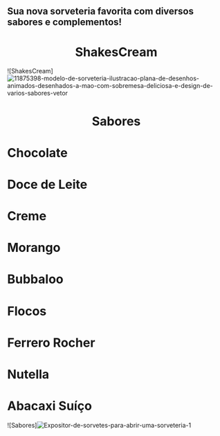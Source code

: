 
## Sua nova sorveteria favorita com diversos sabores e complementos!
<h1 align="center"> ShakesCream </h1>

![ShakesCream]![11875398-modelo-de-sorveteria-ilustracao-plana-de-desenhos-animados-desenhados-a-mao-com-sobremesa-deliciosa-e-design-de-varios-sabores-vetor](https://github.com/user-attachments/assets/835b7818-66b0-4255-b0d9-75030a9646dd)

<h1 align="center"> Sabores </h1>

# Chocolate
# Doce de Leite
# Creme
# Morango
# Bubbaloo
# Flocos
# Ferrero Rocher
# Nutella
# Abacaxi Suíço
![Sabores]![Expositor-de-sorvetes-para-abrir-uma-sorveteria-1](https://github.com/user-attachments/assets/97de8234-f59c-4367-91cc-8ac32268330d)

